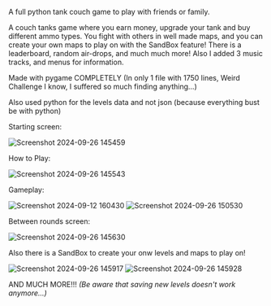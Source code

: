 A full python tank couch game to play with friends or family.

A couch tanks game where you earn money, upgrade your tank and buy different ammo types.
You fight with others in well made maps, and you can create your own maps to play on with the SandBox feature!
There is a leaderboard, random air-drops, and much much more!
Also I added 3 music tracks, and menus for information.
 
Made with pygame COMPLETELY (In only 1 file with 1750 lines, Weird Challenge I know, I suffered so much finding anything...)

Also used python for the levels data and not json (because everything bust be with python)

Starting screen:

![Screenshot 2024-09-26 145459](https://github.com/user-attachments/assets/d679a5fd-bc0c-41e6-a7a1-7cd0326b10c7)

How to Play:

![Screenshot 2024-09-26 145543](https://github.com/user-attachments/assets/fc7f2b87-c670-42cd-98f6-083a25193df3)

Gameplay:

![Screenshot 2024-09-12 160430](https://github.com/user-attachments/assets/e5cb9644-be47-4310-99fc-63341d4d2325)
![Screenshot 2024-09-26 150530](https://github.com/user-attachments/assets/9900a148-8646-4182-8ed1-11dda844b8c9)

Between rounds screen:

![Screenshot 2024-09-26 145630](https://github.com/user-attachments/assets/83288e1d-7010-43c5-bb38-66a219c29f3b)

Also there is a SandBox to create your onw levels and maps to play on!

![Screenshot 2024-09-26 145917](https://github.com/user-attachments/assets/a60e01f0-7aaf-463f-a997-34da637c96d5)
![Screenshot 2024-09-26 145928](https://github.com/user-attachments/assets/99ef9347-6a22-43b9-a3ac-38ee031a2ab3)


AND MUCH MORE!!!
*(Be aware that saving new levels doesn't work anymore...)*
